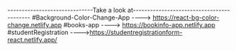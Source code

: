 ------------------------------Take a look at------------------------------------------
#Background-Color-Change-App  ----> https://react-bg-color-change.netlify.app
#books-app                    ----> https://bookinfo-app.netlify.app
#studentRegistration          ---->https://studentregistrationform-react.netlify.app/
